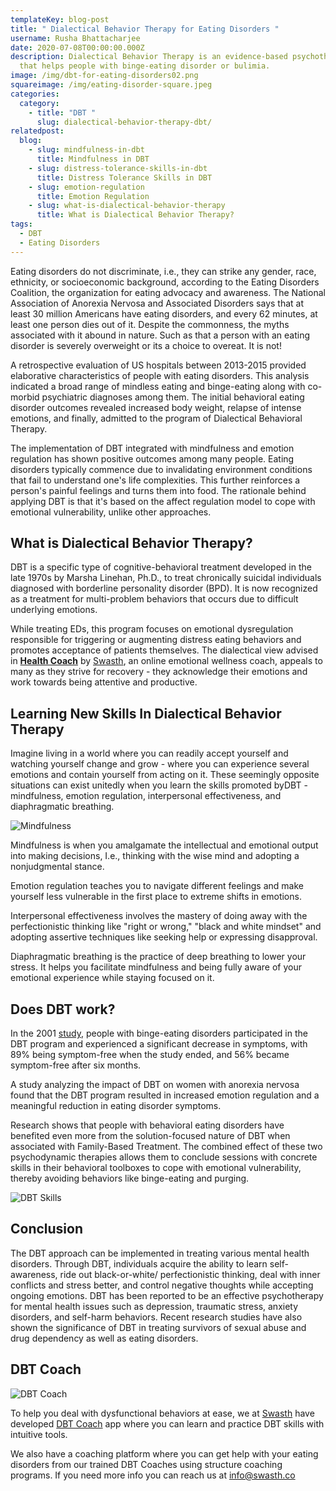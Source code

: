 ```yaml
---
templateKey: blog-post
title: " Dialectical Behavior Therapy for Eating Disorders "
username: Rusha Bhattacharjee
date: 2020-07-08T00:00:00.000Z
description: Dialectical Behavior Therapy is an evidence-based psychotherapy
  that helps people with binge-eating disorder or bulimia.
image: /img/dbt-for-eating-disorders02.png
squareimage: /img/eating-disorder-square.jpeg
categories:
  category:
    - title: "DBT "
      slug: dialectical-behavior-therapy-dbt/
relatedpost:
  blog:
    - slug: mindfulness-in-dbt
      title: Mindfulness in DBT
    - slug: distress-tolerance-skills-in-dbt
      title: Distress Tolerance Skills in DBT
    - slug: emotion-regulation
      title: Emotion Regulation
    - slug: what-is-dialectical-behavior-therapy
      title: What is Dialectical Behavior Therapy?
tags:
  - DBT
  - Eating Disorders
---
```

<!--StartFragment-->

Eating disorders do not discriminate, i.e., they can strike any gender, race, ethnicity, or socioeconomic background, according to the Eating Disorders Coalition, the organization for eating advocacy and awareness. The National Association of Anorexia Nervosa and Associated Disorders says that at least 30 million Americans have eating disorders, and every 62 minutes, at least one person dies out of it. Despite the commonness, the myths associated with it abound in nature. Such as that a person with an eating disorder is severely overweight or its a choice to overeat. It is not!

A retrospective evaluation of US hospitals between 2013-2015 provided elaborative characteristics of people with eating disorders. This analysis indicated a broad range of mindless eating and binge-eating along with co-morbid psychiatric diagnoses among them. The initial behavioral eating disorder outcomes revealed increased body weight, relapse of intense emotions, and finally, admitted to the program of Dialectical Behavioral Therapy.

The implementation of DBT integrated with mindfulness and emotion regulation has shown positive outcomes among many people. Eating disorders typically commence due to invalidating environment conditions that fail to understand one's life complexities. This further reinforces a person's painful feelings and turns them into food. The rationale behind applying DBT is that it's based on the affect regulation model to cope with emotional vulnerability, unlike other approaches.

## What is Dialectical Behavior Therapy?

DBT is a specific type of cognitive-behavioral treatment developed in the late 1970s by Marsha Linehan, Ph.D., to treat chronically suicidal individuals diagnosed with borderline personality disorder (BPD). It is now recognized as a treatment for multi-problem behaviors that occurs due to difficult underlying emotions.

While treating EDs, this program focuses on emotional dysregulation responsible for triggering or augmenting distress eating behaviors and promotes acceptance of patients themselves. The dialectical view advised in **[Health Coach](https://healthcoach.swasth.co)** by [Swasth](https://www.swasth.co/dbt-coach/), an online emotional wellness coach, appeals to many as they strive for recovery - they acknowledge their emotions and work towards being attentive and productive.

## Learning New Skills In Dialectical Behavior Therapy

Imagine living in a world where you can readily accept yourself and watching yourself change and grow - where you can experience several emotions and contain yourself from acting on it. These seemingly opposite situations can exist unitedly when you learn the skills promoted byDBT - mindfulness, emotion regulation, interpersonal effectiveness, and diaphragmatic breathing.

![Mindfulness](/img/mindfulness-1.jpeg "DBT Skills")

Mindfulness is when you amalgamate the intellectual and emotional output into making decisions, I.e., thinking with the wise mind and adopting a nonjudgmental stance.

Emotion regulation teaches you to navigate different feelings and make yourself less vulnerable in the first place to extreme shifts in emotions.

Interpersonal effectiveness involves the mastery of doing away with the perfectionistic thinking like "right or wrong," "black and white mindset" and adopting assertive techniques like seeking help or expressing disapproval.

Diaphragmatic breathing is the practice of deep breathing to lower your stress. It helps you facilitate mindfulness and being fully aware of your emotional experience while staying focused on it.

<!--StartFragment-->

## Does DBT work?

In the 2001 [study](https://www.ncbi.nlm.nih.gov/pmc/articles/PMC2963469/), people with binge-eating disorders participated in the DBT program and experienced a significant decrease in symptoms, with 89% being symptom-free when the study ended, and 56% became symptom-free after six months.

A study analyzing the impact of DBT on women with anorexia nervosa found that the DBT program resulted in increased emotion regulation and a meaningful reduction in eating disorder symptoms.

Research shows that people with behavioral eating disorders have benefited even more from the solution-focused nature of DBT when associated with Family-Based Treatment. The combined effect of these two psychodynamic therapies allows them to conclude sessions with concrete skills in their behavioral toolboxes to cope with emotional vulnerability, thereby avoiding behaviors like binge-eating and purging.

![DBT Skills](/img/dbt-for-eating-disorders01.png "DBT Skills")

<!--EndFragment--><!--StartFragment-->

## Conclusion

The DBT approach can be implemented in treating various mental health disorders. Through DBT, individuals acquire the ability to learn self-awareness, ride out black-or-white/ perfectionistic thinking, deal with inner conflicts and stress better, and control negative thoughts while accepting ongoing emotions. DBT has been reported to be an effective psychotherapy for mental health issues such as depression, traumatic stress, anxiety disorders, and self-harm behaviors. Recent research studies have also shown the significance of DBT in treating survivors of sexual abuse and drug dependency as well as eating disorders.

<!--EndFragment-->

<!--StartFragment-->

## DBT Coach

![DBT Coach ](/img/dbt-coach-app.png "DBT Tools")

To help you deal with dysfunctional behaviors at ease, we at [Swasth](http://www.swasth.co) have developed [DBT Coach](https://www.swasth.co/dbt-coach) app where you can learn and practice DBT skills with intuitive tools.

We also have a coaching platform where you can get help with your eating disorders from our trained DBT Coaches using structure coaching programs. If you need more info you can reach us at info@swasth.co

<!--EndFragment-->

<!--EndFragment-->